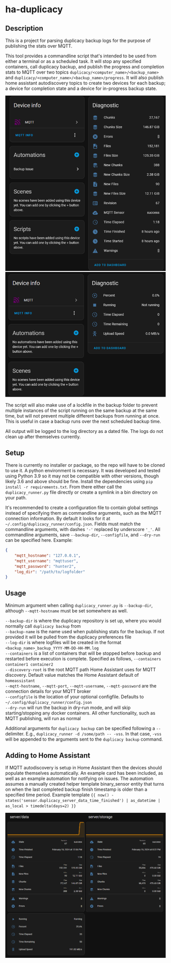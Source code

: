 # ha-duplicacy

## Description

This is a project for parsing duplicacy backup logs for the purpose of publishing the stats over MQTT.

This tool provides a commandline script that's intended to be used from either a terminal or as a scheduled task. It will stop any specified containers, call duplicacy backup, and publish the progress and completion stats to MQTT over two topics `duplicacy/<computer_name>/<backup_name>` and `duplicacy/<computer_name>/<backup_name>/progress`. It will also publish home assistant autodiscovery topics to create two devices for each backup; a device for completion state and a device for in-progress backup state.

![Backup Completion](img/duplicacy_completion.png) ![Backup Progress](img/duplicacy_progress.png)

The script will also make use of a lockfile in the backup folder to prevent multiple instances of the script running on the same backup at the same time, but will not prevent multiple different backups from running at once. This is useful in case a backup runs over the next scheduled backup time.

All output will be logged to the log directory as a dated file. The logs do not clean up after themselves currently.

## Setup

There is currently no installer or package, so the repo will have to be cloned to use it. A python environment is necessary. It was developed and tested using Python 3.9 so it may not be compatible with other versions, though likely 3.6 and above should be fine. Install the dependencies using `pip install -r requirements.txt`. From there either call the `duplicacy_runner.py` file directly or create a symlink in a bin directory on your path. 

It's recommended to create a configuration file to contain global settings instead of specifying them as commandline arguments, such as the MQTT connection information. By default it looks for it at `~/.config/duplicacy_runner/config.json`. Fields must match the commandline arguments, with dashes `'-'` replaced by underscore `'_'`. All commandline arguments, save `--backup-dir`, `--configfile`, and `--dry-run` can be specified here. Example:
```JSON
{
    "mqtt_hostname": "127.0.0.1",
    "mqtt_username": "mqttuser",
    "mqtt_password": "hunter2",
    "log_dir": "/path/to/logfolder"
}
```

## Usage

Minimum argument when calling `duplicacy_runner.py` is `--backup-dir`, although `--mqtt-hostname` must be set somewhere as well.

`--backup-dir` is where the duplicacy repository is set up, where you would normally call `duplicacy backup` from  
`--backup-name` is the name used when publishing stats for the backup. If not provided it will be pulled from the duplicacy preferences file  
`--log-dir` is where logfiles will be created in the format `<backup_name>_backup_YYYY-MM-DD-HH-MM.log`  
`--containers` is a list of containers that will be stopped before backup and restarted before execution is complete. Specified as follows, `--containers container1 container2`  
`--discovery-root` is the root MQTT path Home Assistant uses for MQTT discovery. Default value matches the Home Assistant default of `homeassistant`  
`--mqtt-hostname`, `--mqtt-port`, `--mqtt-username`, `--mqtt-password` are the connection details for your MQTT broker  
`--configfile` is the location of your optional configfile. Defaults to `~/.config/duplicacy_runner/config.json`  
`--dry-run` will run the backup in dry-run mode, and will skip starting/stopping any docker containers. All other functionality, such as MQTT publishing, will run as normal  

Additional arguments for `duplicacy backup` can be specified following a `--` delimiter. E.g., `duplicacy_runner -d /some/path -- -vss`. In that case, `-vss` will be appended to the arguments sent to the `duplicacy backup` command.

## Adding to Home Assistant

If MQTT autodiscovery is setup in Home Assistant then the devices should populate themselves automatically. An example card has been included, as well as an example automation for notifying on issues. The automation assumes a manually created helper template binary_sensor entity that turns on when the last completed backup finish timestamp is older than a specified time period. Example template `{{ now() - states('sensor.duplicacy_server_data_time_finished') | as_datetime | as_local > timedelta(days=2) }}`

![Cards in Home Assistant](img/duplicacy_card.png)
